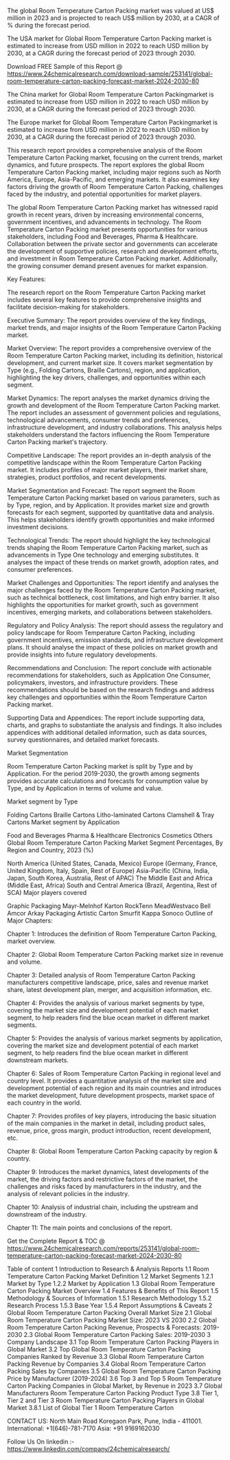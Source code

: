 The global Room Temperature Carton Packing market was valued at US$ million in 2023 and is projected to reach US$ million by 2030, at a CAGR of % during the forecast period.

The USA market for Global  Room Temperature Carton Packing market is estimated to increase from USD million in 2022 to reach USD million by 2030, at a CAGR during the forecast period of 2023 through 2030.

Download FREE Sample of this Report @ https://www.24chemicalresearch.com/download-sample/253141/global-room-temperature-carton-packing-forecast-market-2024-2030-80

The China market for Global  Room Temperature Carton Packingmarket is estimated to increase from USD million in 2022 to reach USD million by 2030, at a CAGR during the forecast period of 2023 through 2030.

The Europe market for Global  Room Temperature Carton Packingmarket is estimated to increase from USD million in 2022 to reach USD million by 2030, at a CAGR during the forecast period of 2023 through 2030.

This research report provides a comprehensive analysis of the Room Temperature Carton Packing market, focusing on the current trends, market dynamics, and future prospects. The report explores the global Room Temperature Carton Packing market, including major regions such as North America, Europe, Asia-Pacific, and emerging markets. It also examines key factors driving the growth of Room Temperature Carton Packing, challenges faced by the industry, and potential opportunities for market players.

The global Room Temperature Carton Packing market has witnessed rapid growth in recent years, driven by increasing environmental concerns, government incentives, and advancements in technology. The Room Temperature Carton Packing market presents opportunities for various stakeholders, including Food and Beverages, Pharma & Healthcare. Collaboration between the private sector and governments can accelerate the development of supportive policies, research and development efforts, and investment in Room Temperature Carton Packing market. Additionally, the growing consumer demand present avenues for market expansion.

Key Features:

The research report on the Room Temperature Carton Packing market includes several key features to provide comprehensive insights and facilitate decision-making for stakeholders.

Executive Summary: The report provides overview of the key findings, market trends, and major insights of the Room Temperature Carton Packing market.

Market Overview: The report provides a comprehensive overview of the Room Temperature Carton Packing market, including its definition, historical development, and current market size. It covers market segmentation by Type (e.g., Folding Cartons, Braille Cartons), region, and application, highlighting the key drivers, challenges, and opportunities within each segment.

Market Dynamics: The report analyses the market dynamics driving the growth and development of the Room Temperature Carton Packing market. The report includes an assessment of government policies and regulations, technological advancements, consumer trends and preferences, infrastructure development, and industry collaborations. This analysis helps stakeholders understand the factors influencing the Room Temperature Carton Packing market's trajectory.

Competitive Landscape: The report provides an in-depth analysis of the competitive landscape within the Room Temperature Carton Packing market. It includes profiles of major market players, their market share, strategies, product portfolios, and recent developments.

Market Segmentation and Forecast: The report segment the Room Temperature Carton Packing market based on various parameters, such as by Type, region, and by Application. It provides market size and growth forecasts for each segment, supported by quantitative data and analysis. This helps stakeholders identify growth opportunities and make informed investment decisions.

Technological Trends: The report should highlight the key technological trends shaping the Room Temperature Carton Packing market, such as advancements in Type One technology and emerging substitutes. It analyses the impact of these trends on market growth, adoption rates, and consumer preferences.

Market Challenges and Opportunities: The report identify and analyses the major challenges faced by the Room Temperature Carton Packing market, such as technical bottleneck, cost limitations, and high entry barrier. It also highlights the opportunities for market growth, such as government incentives, emerging markets, and collaborations between stakeholders.

Regulatory and Policy Analysis: The report should assess the regulatory and policy landscape for Room Temperature Carton Packing, including government incentives, emission standards, and infrastructure development plans. It should analyse the impact of these policies on market growth and provide insights into future regulatory developments.

Recommendations and Conclusion: The report conclude with actionable recommendations for stakeholders, such as Application One Consumer, policymakers, investors, and infrastructure providers. These recommendations should be based on the research findings and address key challenges and opportunities within the Room Temperature Carton Packing market.

Supporting Data and Appendices: The report include supporting data, charts, and graphs to substantiate the analysis and findings. It also includes appendices with additional detailed information, such as data sources, survey questionnaires, and detailed market forecasts.

Market Segmentation

Room Temperature Carton Packing market is split by Type and by Application. For the period 2019-2030, the growth among segments provides accurate calculations and forecasts for consumption value by Type, and by Application in terms of volume and value.

Market segment by Type

Folding Cartons
Braille Cartons
Litho-laminated Cartons
Clamshell & Tray Cartons
Market segment by Application

Food and Beverages
Pharma & Healthcare
Electronics
Cosmetics
Others
Global Room Temperature Carton Packing Market Segment Percentages, By Region and Country, 2023 (%)

North America (United States, Canada, Mexico)
Europe (Germany, France, United Kingdom, Italy, Spain, Rest of Europe)
Asia-Pacific (China, India, Japan, South Korea, Australia, Rest of APAC)
The Middle East and Africa (Middle East, Africa)
South and Central America (Brazil, Argentina, Rest of SCA)
Major players covered

Graphic Packaging
Mayr-Melnhof Karton
RockTenn
MeadWestvaco
Bell
Amcor
Arkay Packaging
Artistic Carton
Smurfit Kappa
Sonoco
Outline of Major Chapters:

Chapter 1: Introduces the definition of Room Temperature Carton Packing, market overview.

Chapter 2: Global Room Temperature Carton Packing market size in revenue and volume.

Chapter 3: Detailed analysis of Room Temperature Carton Packing manufacturers competitive landscape, price, sales and revenue market share, latest development plan, merger, and acquisition information, etc.

Chapter 4: Provides the analysis of various market segments by type, covering the market size and development potential of each market segment, to help readers find the blue ocean market in different market segments.

Chapter 5: Provides the analysis of various market segments by application, covering the market size and development potential of each market segment, to help readers find the blue ocean market in different downstream markets.

Chapter 6: Sales of Room Temperature Carton Packing in regional level and country level. It provides a quantitative analysis of the market size and development potential of each region and its main countries and introduces the market development, future development prospects, market space of each country in the world.

Chapter 7: Provides profiles of key players, introducing the basic situation of the main companies in the market in detail, including product sales, revenue, price, gross margin, product introduction, recent development, etc.

Chapter 8: Global Room Temperature Carton Packing capacity by region & country.

Chapter 9: Introduces the market dynamics, latest developments of the market, the driving factors and restrictive factors of the market, the challenges and risks faced by manufacturers in the industry, and the analysis of relevant policies in the industry.

Chapter 10: Analysis of industrial chain, including the upstream and downstream of the industry.

Chapter 11: The main points and conclusions of the report.

Get the Complete Report & TOC @ https://www.24chemicalresearch.com/reports/253141/global-room-temperature-carton-packing-forecast-market-2024-2030-80

Table of content
1 Introduction to Research & Analysis Reports
1.1 Room Temperature Carton Packing Market Definition
1.2 Market Segments
1.2.1 Market by Type
1.2.2 Market by Application
1.3 Global Room Temperature Carton Packing Market Overview
1.4 Features & Benefits of This Report
1.5 Methodology & Sources of Information
1.5.1 Research Methodology
1.5.2 Research Process
1.5.3 Base Year
1.5.4 Report Assumptions & Caveats
2 Global Room Temperature Carton Packing Overall Market Size
2.1 Global Room Temperature Carton Packing Market Size: 2023 VS 2030
2.2 Global Room Temperature Carton Packing Revenue, Prospects & Forecasts: 2019-2030
2.3 Global Room Temperature Carton Packing Sales: 2019-2030
3 Company Landscape
3.1 Top Room Temperature Carton Packing Players in Global Market
3.2 Top Global Room Temperature Carton Packing Companies Ranked by Revenue
3.3 Global Room Temperature Carton Packing Revenue by Companies
3.4 Global Room Temperature Carton Packing Sales by Companies
3.5 Global Room Temperature Carton Packing Price by Manufacturer (2019-2024)
3.6 Top 3 and Top 5 Room Temperature Carton Packing Companies in Global Market, by Revenue in 2023
3.7 Global Manufacturers Room Temperature Carton Packing Product Type
3.8 Tier 1, Tier 2 and Tier 3 Room Temperature Carton Packing Players in Global Market
3.8.1 List of Global Tier 1 Room Temperature Carton

CONTACT US:
North Main Road Koregaon Park, Pune, India - 411001.
International: +1(646)-781-7170
Asia: +91 9169162030

Follow Us On linkedin :- https://www.linkedin.com/company/24chemicalresearch/
